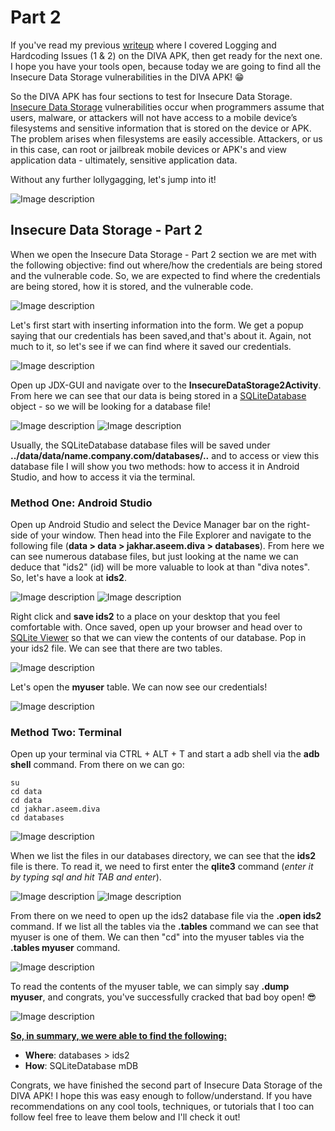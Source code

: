 # Part 2
If you've read my previous [writeup](https://dev.to/christinecdev/android-pentesting-writeup-for-the-diva-insecure-logging-and-hardcoding-issues-for-parrot-os-1mo1) where I covered Logging and Hardcoding Issues (1 & 2) on the DIVA APK, then get ready for the next one. I hope you have your tools open, because today we are going to find all the Insecure Data Storage vulnerabilities in the DIVA APK! 😁

So the DIVA APK has four sections to test for Insecure Data Storage. [Insecure Data Storage](https://owasp.org/www-project-mobile-top-10/2016-risks/m2-insecure-data-storage) vulnerabilities occur when programmers assume that users, malware, or attackers will not have access to a mobile device’s filesystems and sensitive information that is stored on the device or APK. The problem arises when filesystems are easily accessible. Attackers, or us in this case, can root or jailbreak mobile devices or APK's and view application data - ultimately, sensitive application data.

Without any further lollygagging, let's jump into it!

![Image description](https://media.giphy.com/media/0DYipdNqJ5n4GYATKL/giphy.gif)

## Insecure Data Storage - Part 2
When we open the Insecure Data Storage - Part 2 section we are met with the following objective: find out where/how the credentials are being stored and the vulnerable code. So, we are expected to find where the credentials are being stored, how it is stored, and the vulnerable code.

![Image description](https://dev-to-uploads.s3.amazonaws.com/uploads/articles/tyncprj3sbz3u8m6thtc.png)

Let's first start with inserting information into the form. We get a popup saying that our credentials has been saved,and that's about it. Again, not much to it, so let's see if we can find where it saved our credentials.

![Image description](https://dev-to-uploads.s3.amazonaws.com/uploads/articles/rtoh9oazeavhnwv62ggb.png)
 
Open up JDX-GUI and navigate over to the **InsecureDataStorage2Activity**. From here we can see that our data is being stored in a [SQLiteDatabase](https://developer.android.com/reference/android/database/sqlite/SQLiteDatabase) object - so we will be looking for a database file!

![Image description](https://dev-to-uploads.s3.amazonaws.com/uploads/articles/2hy44l7fjthmdbd7v52h.png)
![Image description](https://dev-to-uploads.s3.amazonaws.com/uploads/articles/6lzhnfmlkm9f4uk6mmys.png)

Usually, the SQLiteDatabase database files will be saved under **../data/data/name.company.com/databases/..** and to access or view this database file I will show you two methods: how to access it in Android Studio, and how to access it via the terminal.

### Method One: Android Studio
Open up Android Studio and select the Device Manager bar on the right-side of your window. Then head into the File Explorer and navigate to the following file (**data > data > jakhar.aseem.diva > databases**). From here we can see numerous database files, but just looking at the name we can deduce that "ids2" (id) will be more valuable to look at than "diva notes". So, let's have a look at **ids2**.

![Image description](https://dev-to-uploads.s3.amazonaws.com/uploads/articles/u1qndzbv28qj2jgq4ib6.png)
![Image description](https://dev-to-uploads.s3.amazonaws.com/uploads/articles/viyy6buergwq9x2ttc94.png)
  
Right click and **save ids2** to a place on your desktop that you feel comfortable with. Once saved, open up your browser and head over to [SQLite Viewer](https://inloop.github.io/sqlite-viewer/) so that we can view the contents of our database. Pop in your ids2 file. We can see that there are two tables. 

![Image description](https://dev-to-uploads.s3.amazonaws.com/uploads/articles/mg5xa6fx2ct56kuj7a0s.png)

Let's open the **myuser** table. We can now see our credentials! 

![Image description](https://dev-to-uploads.s3.amazonaws.com/uploads/articles/e9nsph1k652ky80n0xp2.png)

### Method Two: Terminal
Open up your terminal via CTRL + ALT + T and start a adb shell via the **adb shell** command. From there on we can go:
```
su
cd data
cd data
cd jakhar.aseem.diva
cd databases 
```
![Image description](https://dev-to-uploads.s3.amazonaws.com/uploads/articles/xlqxxtisks99etm0208e.png)
  
When we list the files in our databases directory, we can see that the **ids2** file is there. To read it, we need to first enter the **qlite3** command (_enter it by typing sql and hit TAB and enter_). 

![Image description](https://dev-to-uploads.s3.amazonaws.com/uploads/articles/wohf0lt8jky3lqo0c8gi.png)
![Image description](https://dev-to-uploads.s3.amazonaws.com/uploads/articles/mh8s600rdxxzfjmebkxh.png)
 
From there on we need to open up the ids2 database file via the **.open ids2** command. If we list all the tables via the **.tables** command we can see that myuser is one of them. We can then "cd" into the myuser tables via the **.tables myuser** command.

![Image description](https://dev-to-uploads.s3.amazonaws.com/uploads/articles/2hozavwx9ca898gnv8ir.png)

To read the contents of the myuser table, we can simply say **.dump myuser**, and congrats, you've successfully cracked that bad boy open! 😎

![Image description](https://dev-to-uploads.s3.amazonaws.com/uploads/articles/bgaypt0fqlho0vkb68yy.png)
 
**<u>So, in summary, we were able to find the following:</u>**
- **Where**: databases > ids2
- **How**: SQLiteDatabase mDB
   
Congrats, we have finished the second part of Insecure Data Storage of the DIVA APK! I hope this was easy enough to follow/understand. If you have recommendations on any cool tools, techniques, or tutorials that I too can follow feel free to leave them below and I'll check it out!

  






  





